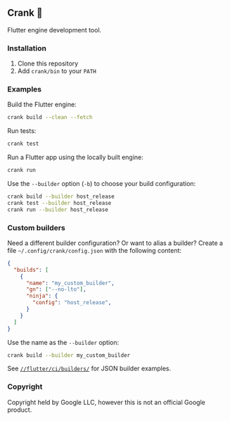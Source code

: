## Crank 🔧

Flutter engine development tool.

### Installation

1. Clone this repository
2. Add `crank/bin` to your `PATH`

### Examples

Build the Flutter engine:

```sh
crank build --clean --fetch
```

Run tests:

```sh
crank test
```

Run a Flutter app using the locally built engine:

```sh
crank run
```

Use the `--builder` option (`-b`) to choose your build configuration:

```sh
crank build --builder host_release
crank test --builder host_release
crank run --builder host_release
```

### Custom builders

Need a different builder configuration? Or want to alias a builder? Create
a file `~/.config/crank/config.json` with the following content:

```json
{
  "builds": [
    {
      "name": "my_custom_builder",
      "gn": ["--no-lto"],
      "ninja": {
        "config": "host_release",
      }
    }
  ]
}
```

Use the name as the `--builder` option:

```sh
crank build --builder my_custom_builder
```

See [`//flutter/ci/builders/`](https://github.com/flutter/engine/tree/main/ci/builders)
for JSON builder examples.

### Copyright

Copyright held by Google LLC, however this is not an official Google product.
